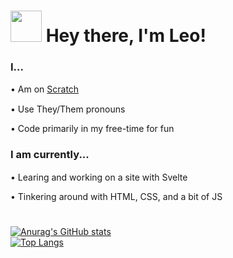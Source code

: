 <h1><img src="https://avatars.githubusercontent.com/u/87787046" width="50"/> Hey there, I'm Leo!</h1>

<h3>I...</h3>
  <p>• Am on <a href='https://scratch.mit.edu/users/LegoManiac04/'>Scratch</a> <img src='https://scratch.mit.edu/images/download/icon.png' height=15px></p>
  <p>• Use They/Them pronouns <img src='https://emoji.gg/assets/emoji/2876_Nonbinary_Sparkling_heart.png' height=15px></p>
  <p>• Code primarily in my free-time for fun</p>

<h3>I am currently...</h3>
  <p>• Learing and working on a site with Svelte <img src='https://avatars.githubusercontent.com/u/23617963?s=200&v=4' height=15px></p>
  <p>• Tinkering around with HTML, CSS, and a bit of JS</p>

<h1></h1>

[![Anurag's GitHub stats](https://github-readme-stats.vercel.app/api?username=LegoManiac04&show_icons=true&theme=calm&border_radius=20px&hide_border=true)](https://github.com/anuraghazra/github-readme-stats)<br>
[![Top Langs](https://github-readme-stats.vercel.app/api/top-langs/?username=LegoManiac04&theme=calm&layout=compact&border_radius=20px&hide_border=true)](https://github.com/anuraghazra/github-readme-stats)
